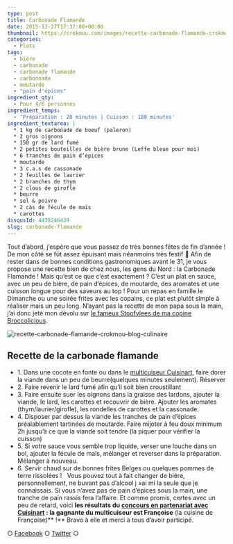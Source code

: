 ```yaml
---
type: post
title: Carbonade Flamande
date: 2015-12-27T17:37:08+00:00
thumbnail: https://crokmou.com/images/recette-carbonade-flamande-crokmou-blog-culinaire-1.jpg
categories:
  - Plats
tags:
  - bière
  - carbonade
  - carbonade flamande
  - carbonnade
  - moutarde
  - "pain d'épices"
ingredient_qty:
  - Pour 4/6 personnes
ingredient_temps:
  - 'Préparation : 20 minutes | Cuisson : 180 minutes'
ingredient_textarea: |
  * 1 kg de carbonade de boeuf (paleron)
  * 2 gros oignons
  * 150 gr de lard fumé
  * 2 petites bouteilles de bière brune (Leffe bleue pour moi)
  * 6 tranches de pain d’épices
  * moutarde
  * 3 c.a.s de cassonade
  * 2 feuilles de laurier
  * 2 branches de thym
  * 2 clous de girofle
  * beurre
  * sel & poivre
  * 2 càs de fécule de maïs
  * carottes
disqusId: 4438246429
slug: carbonade-flamande
---
```


Tout d’abord, j’espère que vous passez de très bonnes fêtes de fin d’année ! De mon côté se fût assez épuisant mais néanmoins très festif 🙂 Afin de rester dans de bonnes conditions gastronomiques avant le 31, je vous propose une recette bien de chez nous, les gens du Nord : la Carbonade Flamande ! Mais qu’est ce que c’est exactement ? C’est un plat en sauce, avec un peu de bière, de pain d’épices, de moutarde, des aromates et une cuisson longue pour des saveurs au top ! Pour un repas en famille le Dimanche ou une soirée frites avec les copains, ce plat est plutôt simple à réaliser mais un peu long. N’ayant pas la recette de mon papa sous la main, j’ai donc jeté mon dévolu sur [le fameux Stoofvlees de ma copine Broccolicious](https://broccolicious.wordpress.com/2013/11/25/le-stoofvlees-national/).

![recette-carbonade-flamande-crokmou-blog-culinaire](http://www.crokmou.com/wp-content/uploads/2015/12/recette-carbonade-flamande-crokmou-blog-culinaire.jpg)

## **Recette de la carbonade flamande**

* 1\. Dans une cocote en fonte ou dans le [multicuiseur Cuisinart](http://www.crokmou.com/2015/12/test-du-multicuiseur-4-en-1-par-cuisinart), faire dorer la viande dans un peu de beurre(quelques minutes seulement). Réserver
* 2\. Faire revenir le lard fumé afin qu’il soit bien croustillant
* 3\. Faire ensuite suer les oignons dans la graisse des lardons, ajouter la viande, le lard, les carottes et recouvrir de bière. Ajouter les aromates (thym/laurier/girofle), les rondelles de carottes et la cassonade.
* 4\. Disposer par dessus la viande les tranches de pain d’épices préalablement tartinées de moutarde. Faire mijoter à feu doux minimum 2h jusqu’à ce que la viande soit tendre (la piquer pour vérifier la cuisson)
* 5\. Si votre sauce vous semble trop liquide, verser une louche dans un bol, ajouter la fécule de maïs, mélanger et reverser dans la préparation. Mélanger à nouveau.
* 6\. Servir chaud sur de bonnes frites Belges ou quelques pommes de terre rissolées !   Vous pouvez tout à fait changer de bière, personnellement, ne buvant pas d’alcool j »ai mi la seule que je connaissais. Si vous n’avez pas de pain d’épices sous la main, une tranche de pain rassis fera l’affaire. Et comme promis, certes avec un peu de retard, voici **les résultats du [concours en partenariat avec Cuisinart](http://www.crokmou.com/2015/12/test-du-multicuiseur-4-en-1-par-cuisinart) : la gagnante du multicuiseur est Françoise** (la cuisine de Françoise)** !** Bravo à elle et merci à tous d’avoir participé.

○ [Facebook](https://www.facebook.com/crokmou.blog) ○ [Twitter](https://twitter.com/Crokmou) ○
